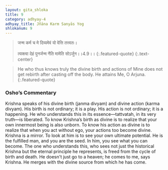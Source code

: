```yaml
---
layout: gita_shloka
title: 9
category: adhyay-4
adhyay_title: Jñāna Karm Sanyās Yog
shlokanum: 9
---
```


> जन्म कर्म च मे दिव्यमेवं यो वेत्ति तत्त्वतः।<br><br>त्यक्त्वा देहं पुनर्जन्म नैति मामेति सोऽर्जुन।।4.9।।
{:.featured-quote} 
{:.text-center}

> He who thus knows truly the divine birth and actions of Mine does not get rebirth after casting off the body. He attains Me, O Arjuna.
{:.featured-quote}

### Osho’s Commentary
Krishna speaks of his divine birth (janma divyam) and divine action (karma divyam). His birth is not ordinary; it is a play. His action is not ordinary; it is a happening. He who understands this in its essence—tattvatah, in its very truth—is liberated.
To know Krishna’s birth as divine is to realize that your own innermost being is also unborn. To know his action as divine is to realize that when you act without ego, your actions too become divine.
Krishna is a mirror. To look at him is to see your own ultimate potential. He is the fulfilled man, and you are the seed. In him, you see what you can become. The one who understands this, who sees not just the historical Krishna but the eternal principle he represents, is freed from the cycle of birth and death. He doesn't just go to a heaven; he comes to me, says Krishna. He merges with the divine source from which he has come.
